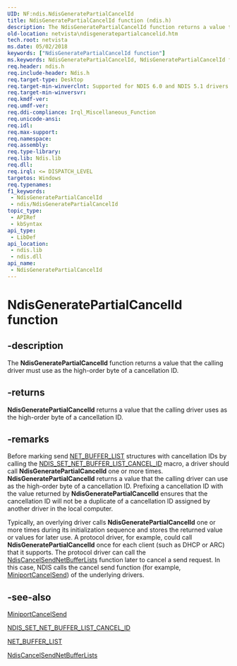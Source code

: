 ```yaml
---
UID: NF:ndis.NdisGeneratePartialCancelId
title: NdisGeneratePartialCancelId function (ndis.h)
description: The NdisGeneratePartialCancelId function returns a value that the calling driver must use as the high-order byte of a cancellation ID.
old-location: netvista\ndisgeneratepartialcancelid.htm
tech.root: netvista
ms.date: 05/02/2018
keywords: ["NdisGeneratePartialCancelId function"]
ms.keywords: NdisGeneratePartialCancelId, NdisGeneratePartialCancelId function [Network Drivers Starting with Windows Vista], ndis/NdisGeneratePartialCancelId, netvista.ndisgeneratepartialcancelid, protocol_ndis_functions_ref_0d6b9e5a-d346-46a0-8f1c-d6677df53f1c.xml
req.header: ndis.h
req.include-header: Ndis.h
req.target-type: Desktop
req.target-min-winverclnt: Supported for NDIS 6.0 and NDIS 5.1 drivers (see    NdisGeneratePartialCancelId   (NDIS 5.1)) in Windows Vista. Supported for NDIS 5.1 drivers (see    NdisGeneratePartialCancelId   (NDIS 5.1)) in Windows XP.
req.target-min-winversvr: 
req.kmdf-ver: 
req.umdf-ver: 
req.ddi-compliance: Irql_Miscellaneous_Function
req.unicode-ansi: 
req.idl: 
req.max-support: 
req.namespace: 
req.assembly: 
req.type-library: 
req.lib: Ndis.lib
req.dll: 
req.irql: <= DISPATCH_LEVEL
targetos: Windows
req.typenames: 
f1_keywords:
 - NdisGeneratePartialCancelId
 - ndis/NdisGeneratePartialCancelId
topic_type:
 - APIRef
 - kbSyntax
api_type:
 - LibDef
api_location:
 - ndis.lib
 - ndis.dll
api_name:
 - NdisGeneratePartialCancelId
---
```


# NdisGeneratePartialCancelId function


## -description

The
  <b>NdisGeneratePartialCancelId</b> function returns a value that the calling driver must use as the
  high-order byte of a cancellation ID.

## -returns

<b>NdisGeneratePartialCancelId</b> returns a value that the calling driver uses as the high-order byte of
     a cancellation ID.

## -remarks

Before marking send 
    <a href="/windows-hardware/drivers/ddi/ndis/ns-ndis-_net_buffer_list">NET_BUFFER_LIST</a> structures with cancellation
    IDs by calling the 
    <a href="/windows-hardware/drivers/network/ndis-set-net-buffer-list-cancel-id">
    NDIS_SET_NET_BUFFER_LIST_CANCEL_ID</a> macro, a driver should call 
    <b>NdisGeneratePartialCancelId</b> one or more times. 
    <b>NdisGeneratePartialCancelId</b> returns a value that the calling driver can use as the high-order byte
    of a cancellation ID. Prefixing a cancellation ID with the value returned by 
    <b>NdisGeneratePartialCancelId</b> ensures that the cancellation ID will not be a duplicate of a
    cancellation ID assigned by another driver in the local computer.

Typically, an overlying driver calls 
    <b>NdisGeneratePartialCancelId</b> one or more times during its initialization sequence and stores the
    returned value or values for later use. A protocol driver, for example, could call 
    <b>NdisGeneratePartialCancelId</b> once for each client (such as DHCP or ARC) that it supports. The
    protocol driver can call the 
    <a href="/windows-hardware/drivers/ddi/ndis/nf-ndis-ndiscancelsendnetbufferlists">
    NdisCancelSendNetBufferLists</a> function later to cancel a send request. In this case, NDIS calls the
    cancel send function (for example, 
    <a href="/windows-hardware/drivers/ddi/ndis/nc-ndis-miniport_cancel_send">MiniportCancelSend</a>) of the
    underlying drivers.

## -see-also

<a href="/windows-hardware/drivers/ddi/ndis/nc-ndis-miniport_cancel_send">MiniportCancelSend</a>



<a href="/windows-hardware/drivers/network/ndis-set-net-buffer-list-cancel-id">
   NDIS_SET_NET_BUFFER_LIST_CANCEL_ID</a>



<a href="/windows-hardware/drivers/ddi/ndis/ns-ndis-_net_buffer_list">NET_BUFFER_LIST</a>



<a href="/windows-hardware/drivers/ddi/ndis/nf-ndis-ndiscancelsendnetbufferlists">NdisCancelSendNetBufferLists</a>
